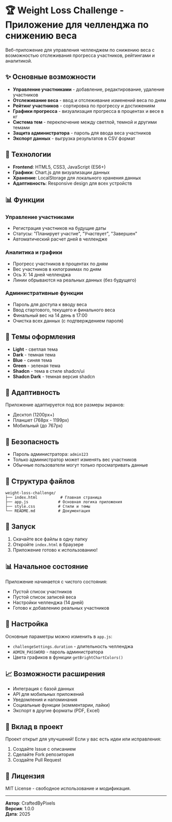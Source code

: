 # 🏆 Weight Loss Challenge - Приложение для челленджа по снижению веса

Веб-приложение для управления челленджем по снижению веса с возможностью отслеживания прогресса участников, рейтингами и аналитикой.

## ✨ Основные возможности

- **Управление участниками** - добавление, редактирование, удаление участников
- **Отслеживание веса** - ввод и отслеживание изменений веса по дням
- **Рейтинг участников** - сортировка по прогрессу и достижениям
- **Графики прогресса** - визуализация прогресса в процентах и весе в кг
- **Система тем** - переключение между светлой, темной и другими темами
- **Защита администратора** - пароль для ввода веса участников
- **Экспорт данных** - выгрузка результатов в CSV формат

## 🚀 Технологии

- **Frontend**: HTML5, CSS3, JavaScript (ES6+)
- **Графики**: Chart.js для визуализации данных
- **Хранение**: LocalStorage для локального хранения данных
- **Адаптивность**: Responsive design для всех устройств

## 📊 Функции

### Управление участниками
- Регистрация участников на будущие даты
- Статусы: "Планирует участие", "Участвует", "Завершен"
- Автоматический расчет дней в челлендже

### Аналитика и графики
- Прогресс участников в процентах по дням
- Вес участников в килограммах по дням
- Ось X: 14 дней челленджа
- Линии обрываются на реальных данных (без будущего)

### Административные функции
- Пароль для доступа к вводу веса
- Ввод стартового, текущего и финального веса
- Финальный вес на 14 день в 17:00
- Очистка всех данных (с подтверждением пароля)

## 🎨 Темы оформления

- **Light** - светлая тема
- **Dark** - темная тема  
- **Blue** - синяя тема
- **Green** - зеленая тема
- **Shadcn** - тема в стиле shadcn/ui
- **Shadcn Dark** - темная версия shadcn

## 📱 Адаптивность

Приложение адаптируется под все размеры экранов:
- Десктоп (1200px+)
- Планшет (768px - 1199px)
- Мобильный (до 767px)

## 🔐 Безопасность

- Пароль администратора: `admin123`
- Только администратор может изменять вес участников
- Обычные пользователи могут только просматривать данные

## 📁 Структура файлов

```
weight-loss-challenge/
├── index.html          # Главная страница
├── app.js             # Основная логика приложения
├── style.css          # Стили и темы
└── README.md          # Документация
```

## 🚀 Запуск

1. Скачайте все файлы в одну папку
2. Откройте `index.html` в браузере
3. Приложение готово к использованию!

## 📊 Начальное состояние

Приложение начинается с чистого состояния:
- Пустой список участников
- Пустой список записей веса
- Настройки челленджа (14 дней)
- Готово к добавлению реальных участников

## 🔧 Настройка

Основные параметры можно изменить в `app.js`:
- `challengeSettings.duration` - длительность челленджа
- `ADMIN_PASSWORD` - пароль администратора
- Цвета графиков в функции `getBrightChartColors()`

## 📈 Возможности расширения

- Интеграция с базой данных
- API для мобильных приложений
- Уведомления и напоминания
- Социальные функции (комментарии, лайки)
- Экспорт в другие форматы (PDF, Excel)

## 🤝 Вклад в проект

Проект открыт для улучшений! Если у вас есть идеи или исправления:
1. Создайте Issue с описанием
2. Сделайте Fork репозитория
3. Создайте Pull Request

## 📄 Лицензия

MIT License - свободное использование и модификация.

---

**Автор**: CraftedByPixels  
**Версия**: 1.0.0  
**Дата**: 2025
